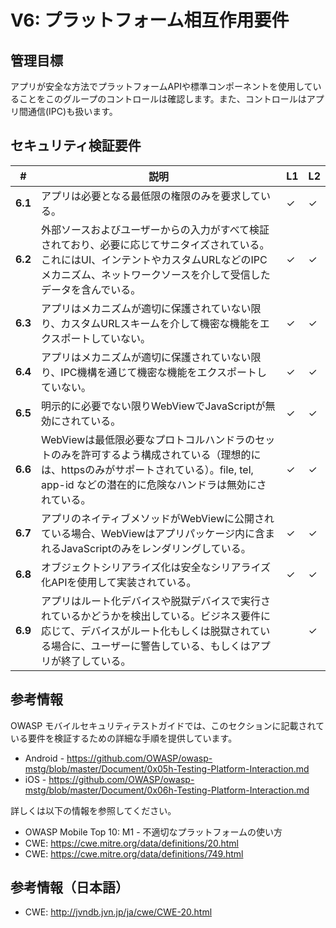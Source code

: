 # V6: プラットフォーム相互作用要件

## 管理目標

アプリが安全な方法でプラットフォームAPIや標準コンポーネントを使用していることをこのグループのコントロールは確認します。また、コントロールはアプリ間通信(IPC)も扱います。

## セキュリティ検証要件

| # | 説明 | L1 | L2 |
| --- | --- | --- | --- |
| **6.1** | アプリは必要となる最低限の権限のみを要求している。 | ✓ | ✓ |
| **6.2** | 外部ソースおよびユーザーからの入力がすべて検証されており、必要に応じてサニタイズされている。これにはUI、インテントやカスタムURLなどのIPCメカニズム、ネットワークソースを介して受信したデータを含んでいる。 | ✓ | ✓ |
| **6.3** | アプリはメカニズムが適切に保護されていない限り、カスタムURLスキームを介して機密な機能をエクスポートしていない。 | ✓ | ✓ |
| **6.4** | アプリはメカニズムが適切に保護されていない限り、IPC機構を通じて機密な機能をエクスポートしていない。 | ✓ | ✓ |
| **6.5** | 明示的に必要でない限りWebViewでJavaScriptが無効にされている。 | ✓ | ✓ |
| **6.6** | WebViewは最低限必要なプロトコルハンドラのセットのみを許可するよう構成されている（理想的には、httpsのみがサポートされている）。file, tel, app-id などの潜在的に危険なハンドラは無効にされている。 | ✓ | ✓ |
| **6.7** | アプリのネイティブメソッドがWebViewに公開されている場合、WebViewはアプリパッケージ内に含まれるJavaScriptのみをレンダリングしている。 | ✓ | ✓ |
| **6.8** | オブジェクトシリアライズ化は安全なシリアライズ化APIを使用して実装されている。 | ✓ | ✓ |
| **6.9** | アプリはルート化デバイスや脱獄デバイスで実行されているかどうかを検出している。ビジネス要件に応じて、デバイスがルート化もしくは脱獄されている場合に、ユーザーに警告している、もしくはアプリが終了している。 |  | ✓ |

## 参考情報

OWASP モバイルセキュリティテストガイドでは、このセクションに記載されている要件を検証するための詳細な手順を提供しています。

- Android - https://github.com/OWASP/owasp-mstg/blob/master/Document/0x05h-Testing-Platform-Interaction.md
- iOS - https://github.com/OWASP/owasp-mstg/blob/master/Document/0x06h-Testing-Platform-Interaction.md

詳しくは以下の情報を参照してください。

- OWASP Mobile Top 10: M1 - 不適切なプラットフォームの使い方
- CWE: https://cwe.mitre.org/data/definitions/20.html
- CWE: https://cwe.mitre.org/data/definitions/749.html

## 参考情報（日本語）

- CWE: http://jvndb.jvn.jp/ja/cwe/CWE-20.html

